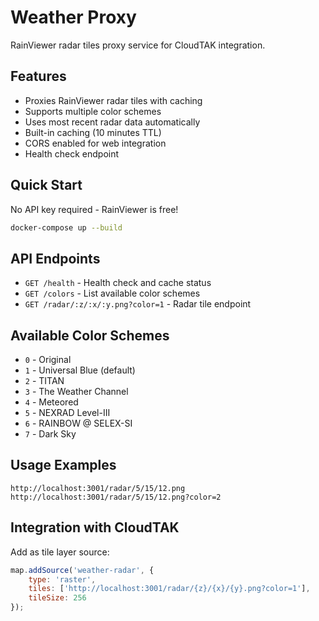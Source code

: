 # Weather Proxy

RainViewer radar tiles proxy service for CloudTAK integration.

## Features

- Proxies RainViewer radar tiles with caching
- Supports multiple color schemes
- Uses most recent radar data automatically
- Built-in caching (10 minutes TTL)
- CORS enabled for web integration
- Health check endpoint

## Quick Start

No API key required - RainViewer is free!

```bash
docker-compose up --build
```

## API Endpoints

- `GET /health` - Health check and cache status
- `GET /colors` - List available color schemes
- `GET /radar/:z/:x/:y.png?color=1` - Radar tile endpoint

## Available Color Schemes

- `0` - Original
- `1` - Universal Blue (default)
- `2` - TITAN
- `3` - The Weather Channel
- `4` - Meteored
- `5` - NEXRAD Level-III
- `6` - RAINBOW @ SELEX-SI
- `7` - Dark Sky

## Usage Examples

```
http://localhost:3001/radar/5/15/12.png
http://localhost:3001/radar/5/15/12.png?color=2
```

## Integration with CloudTAK

Add as tile layer source:
```javascript
map.addSource('weather-radar', {
    type: 'raster',
    tiles: ['http://localhost:3001/radar/{z}/{x}/{y}.png?color=1'],
    tileSize: 256
});
```